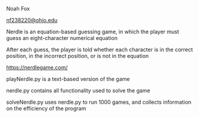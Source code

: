 Noah Fox

nf238220@ohio.edu


Nerdle is an equation-based guessing game, in which the player must guess an eight-character numerical equation

After each guess, the player is told whether each character is in the correct position, in the incorrect position, or is not in the equation


https://nerdlegame.com/


playNerdle.py is a text-based version of the game

nerdle.py contains all functionality used to solve the game

solveNerdle.py uses nerdle.py to run 1000 games, and collects information on the efficiency of the program
